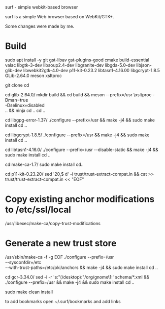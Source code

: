 surf - simple webkit-based browser

surf is a simple Web browser based on WebKit/GTK+.

Some changes were made by me.

# Build
sudo apt install -y git gst-libav gst-plugins-good cmake build-essential valac libgtk-3-dev libsoup2.4-dev libgranite-dev libgda-5.0-dev libjson-glib-dev libwebkit2gtk-4.0-dev p11-kit-0.23.2 libtasn1-4.16.00 libgcrypt-1.8.5 GLib-2.64.0 meson xsltproc

git clone <repolink>
cd 

cd glib-2.64.0/
mkdir build &&
cd    build &&
meson --prefix=/usr      \xsltproc
      -Dman=true         \
      -Dselinux=disabled \
      ..                 &&
ninja
cd ..
cd ..

cd libgpg-error-1.37/
./configure --prefix=/usr &&
make -j4 &&
sudo make install
cd ..

cd libgcrypt-1.8.5/
./configure --prefix=/usr &&
make -j4 &&
sudo make install
cd ..

cd libtasn1-4.16.0/
./configure --prefix=/usr --disable-static &&
make -j4 &&
sudo make install
cd ..

cd make-ca-1.7/
sudo make install
cd..

cd p11-kit-0.23.20/
sed '20,$ d' -i trust/trust-extract-compat.in &&
cat >> trust/trust-extract-compat.in << "EOF"
# Copy existing anchor modifications to /etc/ssl/local
/usr/libexec/make-ca/copy-trust-modifications
# Generate a new trust store
/usr/sbin/make-ca -f -g
EOF
./configure --prefix=/usr     \
            --sysconfdir=/etc \
            --with-trust-paths=/etc/pki/anchors &&
make -j4 &&
sudo make install
cd ..

cd gcr-3.34.0/
sed -i -r 's:"(/desktop):"/org/gnome\1:' schema/*.xml &&
./configure --prefix=/usr &&
make -j4 &&
sudo make install
cd ..

sudo make clean install

to add bookmarks open ~/.surf/bookmarks and add links
